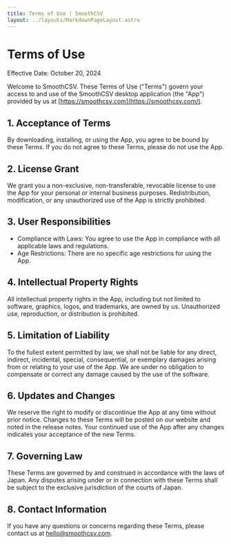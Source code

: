 ```yaml
---
title: Terms of Use | SmoothCSV
layout: ../layouts/MarkdownPageLayout.astro
---
```


# Terms of Use

Effective Date: October 20, 2024

Welcome to SmoothCSV. These Terms of Use ("Terms") govern your access to and use of the SmoothCSV desktop application (the "App") provided by us at [https://smoothcsv.com](https://smoothcsv.com/).

## 1. Acceptance of Terms

By downloading, installing, or using the App, you agree to be bound by these Terms. If you do not agree to these Terms, please do not use the App.

## 2. License Grant

We grant you a non-exclusive, non-transferable, revocable license to use the App for your personal or internal business purposes. Redistribution, modification, or any unauthorized use of the App is strictly prohibited.

## 3. User Responsibilities

- Compliance with Laws: You agree to use the App in compliance with all applicable laws and regulations.
- Age Restrictions: There are no specific age restrictions for using the App.

## 4. Intellectual Property Rights

All intellectual property rights in the App, including but not limited to software, graphics, logos, and trademarks, are owned by us. Unauthorized use, reproduction, or distribution is prohibited.

## 5. Limitation of Liability

To the fullest extent permitted by law, we shall not be liable for any direct, indirect, incidental, special, consequential, or exemplary damages arising from or relating to your use of the App. We are under no obligation to compensate or correct any damage caused by the use of the software.

## 6. Updates and Changes

We reserve the right to modify or discontinue the App at any time without prior notice. Changes to these Terms will be posted on our website and noted in the release notes. Your continued use of the App after any changes indicates your acceptance of the new Terms.

## 7. Governing Law

These Terms are governed by and construed in accordance with the laws of Japan. Any disputes arising under or in connection with these Terms shall be subject to the exclusive jurisdiction of the courts of Japan.

## 8. Contact Information

If you have any questions or concerns regarding these Terms, please contact us at [hello@smoothcsv.com](mailto:hello@smoothcsv.com).
